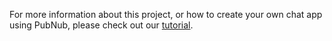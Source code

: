 For more information about this project, or how to create your own chat app using PubNub, please check out our [tutorial](https://www.pubnub.com/developers/chat-resource-center/docs/getting-started/swift/).
